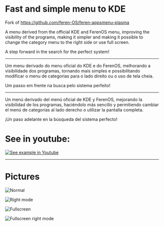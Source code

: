 # Fast and simple menu to KDE
Fork of https://github.com/feren-OS/feren-appsmenu-plasma

A menu derived from the official KDE and FerenOS menu, improving the visibility of the programs, making it simpler and making it possible to change the category menu to the right side or use full screen.

A step forward in the search for the perfect system!

-----------

Um menu derivado do menu oficial do KDE e do FerenOS, melhorando a visibilidade dos programas, tornando mais simples e possibilitando modificar o menu de categorias para o lado direito ou o uso de tela cheia.

Um passo em frente na busca pelo sistema perfeito!

-----------

Un menú derivado del menú oficial de KDE y FerenOS, mejorando la visibilidad de los programas, haciéndolo más sencillo y permitiendo cambiar el menú de categorías al lado derecho o utilizar la pantalla completa.

¡Un paso adelante en la búsqueda del sistema perfecto!

# See in youtube:

[![See example in Youtube](https://img.youtube.com/vi/VvtLuJOGwzg/0.jpg)](https://www.youtube.com/watch?v=VvtLuJOGwzg)

----------------

# Pictures
![Normal](https://gitlab.com/biglinux/plasma-appsmenu-biglinux/-/raw/main/normal.jpg)

![Right mode](https://gitlab.com/biglinux/plasma-appsmenu-biglinux/-/raw/main/rightmode.jpg)

![Fullscreen](https://gitlab.com/biglinux/plasma-appsmenu-biglinux/-/raw/main/fullscreen.jpg)

![Fullscreen right mode](https://gitlab.com/biglinux/plasma-appsmenu-biglinux/-/raw/main/fullscreen-right.jpg)









